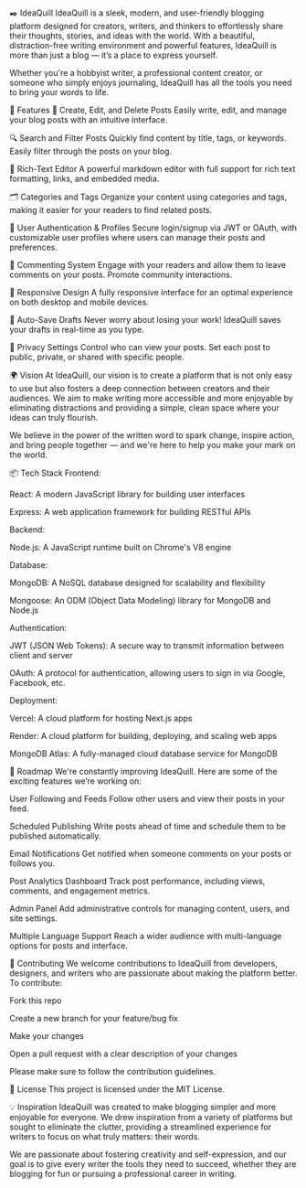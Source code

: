 ✒️ IdeaQuill
IdeaQuill is a sleek, modern, and user-friendly blogging platform designed for creators, writers, and thinkers to effortlessly share their thoughts, stories, and ideas with the world. With a beautiful, distraction-free writing environment and powerful features, IdeaQuill is more than just a blog — it’s a place to express yourself.

Whether you're a hobbyist writer, a professional content creator, or someone who simply enjoys journaling, IdeaQuill has all the tools you need to bring your words to life.

🚀 Features
📝 Create, Edit, and Delete Posts
Easily write, edit, and manage your blog posts with an intuitive interface.

🔍 Search and Filter Posts
Quickly find content by title, tags, or keywords. Easily filter through the posts on your blog.

🧾 Rich-Text Editor
A powerful markdown editor with full support for rich text formatting, links, and embedded media.

🗂️ Categories and Tags
Organize your content using categories and tags, making it easier for your readers to find related posts.

👤 User Authentication & Profiles
Secure login/signup via JWT or OAuth, with customizable user profiles where users can manage their posts and preferences.

💬 Commenting System
Engage with your readers and allow them to leave comments on your posts. Promote community interactions.

📱 Responsive Design
A fully responsive interface for an optimal experience on both desktop and mobile devices.

💾 Auto-Save Drafts
Never worry about losing your work! IdeaQuill saves your drafts in real-time as you type.

🔐 Privacy Settings
Control who can view your posts. Set each post to public, private, or shared with specific people.

🌍 Vision
At IdeaQuill, our vision is to create a platform that is not only easy to use but also fosters a deep connection between creators and their audiences. We aim to make writing more accessible and more enjoyable by eliminating distractions and providing a simple, clean space where your ideas can truly flourish.

We believe in the power of the written word to spark change, inspire action, and bring people together — and we're here to help you make your mark on the world.

📦 Tech Stack
Frontend:

React: A modern JavaScript library for building user interfaces

Express: A web application framework for building RESTful APIs

Backend:

Node.js: A JavaScript runtime built on Chrome's V8 engine

Database:

MongoDB: A NoSQL database designed for scalability and flexibility

Mongoose: An ODM (Object Data Modeling) library for MongoDB and Node.js

Authentication:

JWT (JSON Web Tokens): A secure way to transmit information between client and server

OAuth: A protocol for authentication, allowing users to sign in via Google, Facebook, etc.

Deployment:

Vercel: A cloud platform for hosting Next.js apps

Render: A cloud platform for building, deploying, and scaling web apps

MongoDB Atlas: A fully-managed cloud database service for MongoDB

📌 Roadmap
We're constantly improving IdeaQuill. Here are some of the exciting features we’re working on:

 User Following and Feeds
Follow other users and view their posts in your feed.

 Scheduled Publishing
Write posts ahead of time and schedule them to be published automatically.

 Email Notifications
Get notified when someone comments on your posts or follows you.

 Post Analytics Dashboard
Track post performance, including views, comments, and engagement metrics.

 Admin Panel
Add administrative controls for managing content, users, and site settings.

 Multiple Language Support
Reach a wider audience with multi-language options for posts and interface.

🙌 Contributing
We welcome contributions to IdeaQuill from developers, designers, and writers who are passionate about making the platform better. To contribute:

Fork this repo

Create a new branch for your feature/bug fix

Make your changes

Open a pull request with a clear description of your changes

Please make sure to follow the contribution guidelines.

📄 License
This project is licensed under the MIT License.

💡 Inspiration
IdeaQuill was created to make blogging simpler and more enjoyable for everyone. We drew inspiration from a variety of platforms but sought to eliminate the clutter, providing a streamlined experience for writers to focus on what truly matters: their words.

We are passionate about fostering creativity and self-expression, and our goal is to give every writer the tools they need to succeed, whether they are blogging for fun or pursuing a professional career in writing.

